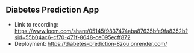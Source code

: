 ## Diabetes Prediction App

- Link to recording: https://www.loom.com/share/05145f9837474aba87635bfe9fa8352b?sid=55b04ac6-cf70-471f-8648-ce095ecff872
- Deployment: https://diabetes-prediction-8zou.onrender.com/
